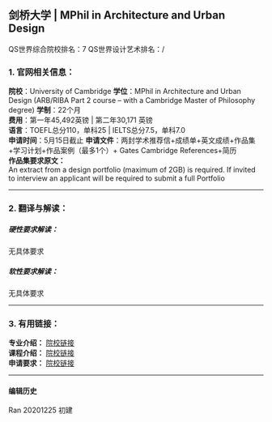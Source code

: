 ## 剑桥大学 | MPhil in Architecture and Urban Design

QS世界综合院校排名：7
QS世界设计艺术排名：/

### 1. 官网相关信息：

**院校**：University of Cambridge
**学位**：MPhil in Architecture and Urban Design (ARB/RIBA Part 2 course – with a Cambridge Master of Philosophy degree)
**学制**：22个月  
**费用**：第一年45,492英镑 | 第二年30,171 英镑  
**语言**：TOEFL总分110，单科25 | IELTS总分7.5，单科7.0  
**申请时间**：5月15日截止
**申请文件**：两封学术推荐信+成绩单+英文成绩+作品集+学习计划+作品案例（最多1个）+ Gates Cambridge References+简历  
**作品集要求原文：**   
An extract from a design portfolio (maximum of 2GB) is required. If invited to interview an applicant will be required to submit a full Portfolio    


---


### 2. 翻译与解读：

##### 硬性要求解读：
无具体要求

##### 软性要求解读：
无具体要求


---


### 3. 有用链接：

**专业介绍：** [院校链接](http://www.graduate.study.cam.ac.uk/courses/directory/aharmpaud)  
**课程介绍：** [院校链接](https://www.postgraduate.study.cam.ac.uk/courses/directory/aharmpaud/study)  
**申请要求：** [院校链接](https://www.postgraduate.study.cam.ac.uk/courses/directory/aharmpaud/requirements)




---


#### 编辑历史

Ran 20201225 初建  
